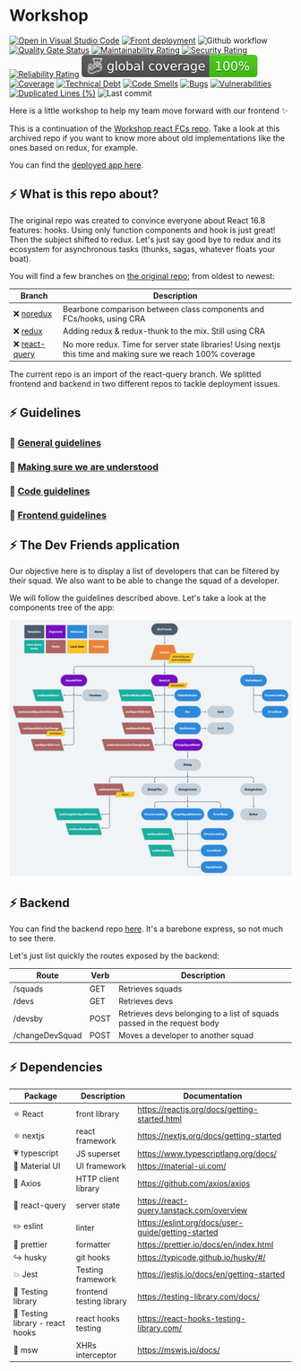 # Workshop

[![Open in Visual Studio Code](https://img.shields.io/static/v1?logo=visualstudiocode&label=&message=Open%20in%20Visual%20Studio%20Code&labelColor=2c2c32&color=007acc&logoColor=007acc)](https://github.dev/jpb06/workshop-react-front)
[![Front deployment](https://img.shields.io/github/deployments/jpb06/workshop-react-front/production?label=front%20deploy&logo=vercel&logoColor=white)](https://workshop-react-front.vercel.app/front)
![Github workflow](https://img.shields.io/github/workflow/status/jpb06/workshop-react-front/tests%20and%20sonarcloud%20scan?label=last%20workflow&logo=github-actions)
[![Quality Gate Status](https://sonarcloud.io/api/project_badges/measure?project=jpb06_workshop-react-front&metric=alert_status)](https://sonarcloud.io/summary/new_code?id=jpb06_workshop-react-front)
[![Maintainability Rating](https://sonarcloud.io/api/project_badges/measure?project=jpb06_workshop-react-front&metric=sqale_rating)](https://sonarcloud.io/summary/new_code?id=jpb06_workshop-react-front)
[![Security Rating](https://sonarcloud.io/api/project_badges/measure?project=jpb06_workshop-react-front&metric=security_rating)](https://sonarcloud.io/summary/new_code?id=jpb06_workshop-react-front)
[![Reliability Rating](https://sonarcloud.io/api/project_badges/measure?project=jpb06_workshop-react-front&metric=reliability_rating)](https://sonarcloud.io/summary/new_code?id=jpb06_workshop-react-front)
![Coverage](./badges/coverage-global%20coverage.svg)
[![Coverage](https://sonarcloud.io/api/project_badges/measure?project=jpb06_workshop-react-front&metric=coverage)](https://sonarcloud.io/summary/new_code?id=jpb06_workshop-react-front)
[![Technical Debt](https://sonarcloud.io/api/project_badges/measure?project=jpb06_workshop-react-front&metric=sqale_index)](https://sonarcloud.io/summary/new_code?id=jpb06_workshop-react-front)
[![Code Smells](https://sonarcloud.io/api/project_badges/measure?project=jpb06_workshop-react-front&metric=code_smells)](https://sonarcloud.io/summary/new_code?id=jpb06_workshop-react-front)
[![Bugs](https://sonarcloud.io/api/project_badges/measure?project=jpb06_workshop-react-front&metric=bugs)](https://sonarcloud.io/summary/new_code?id=jpb06_workshop-react-front)
[![Vulnerabilities](https://sonarcloud.io/api/project_badges/measure?project=jpb06_workshop-react-front&metric=vulnerabilities)](https://sonarcloud.io/summary/new_code?id=jpb06_workshop-react-front)
[![Duplicated Lines (%)](https://sonarcloud.io/api/project_badges/measure?project=jpb06_workshop-react-front&metric=duplicated_lines_density)](https://sonarcloud.io/summary/new_code?id=jpb06_workshop-react-front)
![Last commit](https://img.shields.io/github/last-commit/jpb06/workshop-react-front?logo=git)

Here is a little workshop to help my team move forward with our frontend :sparkles:

This is a continuation of the [Workshop react FCs repo](https://github.com/jpb06/workshop-react-fcs). Take a look at this archived repo if you want to know more about old implementations like the ones based on redux, for example.

You can find the [deployed app here](https://workshop-react-front.herokuapp.com).

## ⚡ What is this repo about?

The original repo was created to convince everyone about React 16.8 features: hooks. Using only function components and hook is just great! Then the subject shifted to redux. Let's just say good bye to redux and its ecosystem for asynchronous tasks (thunks, sagas, whatever floats your boat).

You will find a few branches on [the original repo](https://github.com/jpb06/workshop-react-fcs); from oldest to newest:

| Branch                                                                          | Description                                                                                                   |
| ------------------------------------------------------------------------------- | ------------------------------------------------------------------------------------------------------------- |
| ❌ [noredux](https://github.com/jpb06/workshop-react-fcs/tree/noredux)          | Bearbone comparison between class components and FCs/hooks, using CRA                                         |
| ❌ [redux](https://github.com/jpb06/workshop-react-fcs/tree/redux)              | Adding redux & redux-thunk to the mix. Still using CRA                                                        |
| ❌ [react-query](https://github.com/jpb06/workshop-react-fcs/tree/react-query/) | No more redux. Time for server state libraries! Using nextjs this time and making sure we reach 100% coverage |

The current repo is an import of the react-query branch. We splitted frontend and backend in two different repos to tackle deployment issues.

## ⚡ Guidelines

### 🔶 [General guidelines](./docs/bp-general-guidelines.md)

### 🔶 [Making sure we are understood](./docs/bp-conveyintent-guidelines.md)

### 🔶 [Code guidelines](./docs/bp-code-guidelines.md)

### 🔶 [Frontend guidelines](./docs/bp-frontend-guidelines.md)

## ⚡ The Dev Friends application

Our objective here is to display a list of developers that can be filtered by their squad. We also want to be able to change the squad of a developer.

We will follow the guidelines described above. Let's take a look at the components tree of the app:

![Components tree](./docs/assets/DevFriendsTree.png)

## ⚡ Backend

You can find the backend repo [here](https://github.com/jpb06/workshop-react-backend). It's a barebone express, so not much to see there.

Let's just list quickly the routes exposed by the backend:

| Route           | Verb | Description                                                             |
| --------------- | ---- | ----------------------------------------------------------------------- |
| /squads         | GET  | Retrieves squads                                                        |
| /devs           | GET  | Retrieves devs                                                          |
| /devsby         | POST | Retrieves devs belonging to a list of squads passed in the request body |
| /changeDevSquad | POST | Moves a developer to another squad                                      |

## ⚡ Dependencies

| Package                          | Description              | Documentation                                        |
| -------------------------------- | ------------------------ | ---------------------------------------------------- |
| ⚛️ React                         | front library            | <https://reactjs.org/docs/getting-started.html>      |
| ⚛️ nextjs                        | react framework          | <https://nextjs.org/docs/getting-started>            |
| :heartpulse: typescript          | JS superset              | <https://www.typescriptlang.org/docs/>               |
| :iphone: Material UI             | UI framework             | <https://material-ui.com/>                           |
| :satellite: Axios                | HTTP client library      | <https://github.com/axios/axios>                     |
| :dizzy: react-query              | server state             | <https://react-query.tanstack.com/overview>          |
| :pencil2: eslint                 | linter                   | <https://eslint.org/docs/user-guide/getting-started> |
| :straight_ruler: prettier        | formatter                | <https://prettier.io/docs/en/index.html>             |
| :arrow_right_hook: husky         | git hooks                | <https://typicode.github.io/husky/#/>                |
| :boom: Jest                      | Testing framework        | <https://jestjs.io/docs/en/getting-started>          |
| 🧪 Testing library               | frontend testing library | <https://testing-library.com/docs/>                  |
| 🧪 Testing library - react hooks | react hooks testing      | <https://react-hooks-testing-library.com/>           |
| :wrench: msw                     | XHRs interceptor         | <https://mswjs.io/docs/>                             |
